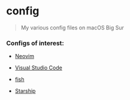 # config

> My various config files on macOS Big Sur

### Configs of interest:

- [Neovim](.config/nvim/init.vim)
- [Visual Studio Code](<Library/Application\ Support/Code/User>)

- [fish](.config/fish/config.fish)
- [Starship](.config/starship.toml)
